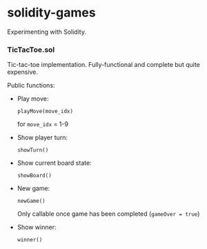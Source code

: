 # solidity-games
Experimenting with Solidity. 

### TicTacToe.sol
Tic-tac-toe implementation. Fully-functional and complete but quite expensive.

Public functions:
- Play move:

  `playMove(move_idx)`

  for `move_idx` = 1-9

- Show player turn:

  `showTurn()`

- Show current board state:

  `showBoard()`  
  
- New game:

  `newGame()`

  Only callable once game has been completed (`gameOver = true`)

- Show winner:

  `winner()`

